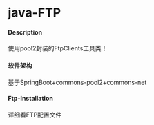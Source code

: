 # java-FTP

#### Description
使用pool2封装的FtpClients工具类！

#### 软件架构
基于SpringBoot+commons-pool2+commons-net

#### Ftp-Installation
详细看FTP配置文件
